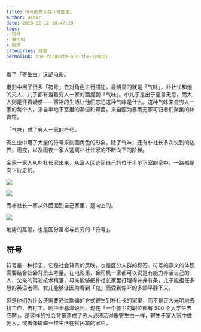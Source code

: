```yaml
---
title: 符号的意义与「寄生虫」
author: aiokr
date: 2020-02-12 18:47:20
tags: 
- 符号
- 寄生虫
- 影评
categories: 随笔
permalink: the-Parasite-and-the-symbol
---
```


看了「寄生虫」这部电影。

电影中用了很多「符号」去对角色进行描述。最明显的就是「气味」，朴社长和他的夫人、儿子都有当着穷人一家的面提到「气味」。小儿子是出于童言无忌，而大人则是怀着疑惑——富裕的生活让他们忘记这种气味是什么。这种气味来自穷人一家的每个人，来自半地下室里的潮湿和霉菌，来自因为暴雨无家可归者们聚集的体育馆。

「气味」成了穷人一家的符号。

寄生虫中用了大量的符号来刻画角色的形象。除了气味，还有朴社长多次说到的边界，雨夜，以及雨夜一家人逃离朴社长家的不断向下的阶梯。

金家一家人从朴社长家出来，从富人区逃回自己的位于半地下室的家中，一路都是向下行走的。

![](https://imgur.lzmun.com/picgo/20200212223944.jpg_itp/fw/1280)

![](https://imgur.lzmun.com/picgo/20200212223943.jpg_itp/fw/1280)

而朴社长一家从外面回到自己家里，是向上的。

![](https://imgur.lzmun.com/picgo/20200212224757.jpg_itp/fw/1280)

地势的高低，也是区分富裕与贫穷的「符号」。

## 符号

符号是一种标志，它是社会背景的反映，也是区分人群的标签。符号的意义的体现需要结合社会背景去考量。在电影里，金司机一家都可以说是有能力养活自己的人，父亲的驾驶技术精湛，母亲能够把朴社长家里打理得井井有条，儿子能担任多慧的英语老师，女儿能够让因为看到「鬼」而受到惊吓的多颂平静下来。

但是他们为什么还需要通过欺骗的方式寄生到朴社长的家里，而不是正大光明地去找工作，去打工。剧中金基泽说到，现在「一个警卫的职位都有 500 个大学生去应聘」。是这样的社会背景造成了穷人必须活得像寄生虫一样，寄生于富人家中做佣人，或者像蟑螂一样生活在贫民窟的家中。

